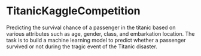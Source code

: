 # TitanicKaggleCompetition
Predicting the survival chance of a passenger in the titanic based on various attributes such as age, gender, class, and embarkation location. The task is to build a machine learning model to predict whether a passenger survived or not during the tragic event of the Titanic disaster.
